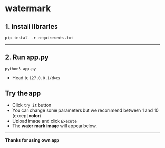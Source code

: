 # watermark

## 1. Install libraries

```
pip install -r requirements.txt
```

***

## 2. Run app.py

```
python3 app.py
```

- Head to `127.0.0.1/docs`

## Try the app

- Click ``try it`` button
- You can change some parameters but we recommend between 1 and 10 (except **color**)
- Upload image and click ```Execute```
- The **water mark image** will appear below.

***
**Thanks for using own app**
